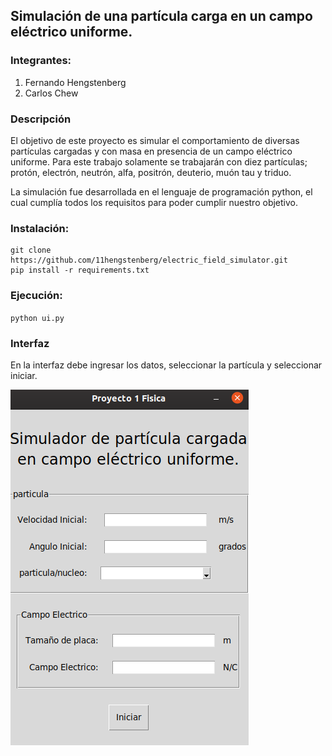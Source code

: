## Simulación de una partícula carga en un campo eléctrico uniforme.

### Integrantes:

1. Fernando Hengstenberg
2. Carlos Chew

### Descripción
El objetivo de este proyecto es simular el comportamiento de diversas partículas cargadas y con masa en presencia de un campo eléctrico uniforme. Para este trabajo solamente se trabajarán con diez partículas; protón, electrón, neutrón, alfa, positrón, deuterio, muón tau y triduo. 

La simulación fue desarrollada en el lenguaje de programación python, el cual cumplía todos los requisitos para poder cumplir nuestro objetivo.


### Instalación:
```
git clone https://github.com/11hengstenberg/electric_field_simulator.git
pip install -r requirements.txt
```
### Ejecución:
`python ui.py`

### Interfaz
En la interfaz debe ingresar los datos, seleccionar la partícula y seleccionar iniciar.

![picture](interfaz.png)

